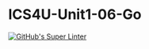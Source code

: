 # ICS4U-Unit1-06-Go
[![GitHub's Super Linter](https://github.com/Marlon-Poddalgoda/ICS4U-Unit1-04-Go/workflows/GitHub's%20Super%20Linter/badge.svg)](https://github.com/Marlon-Poddalgoda/ICS4U-Unit1-04-Go/actions)
